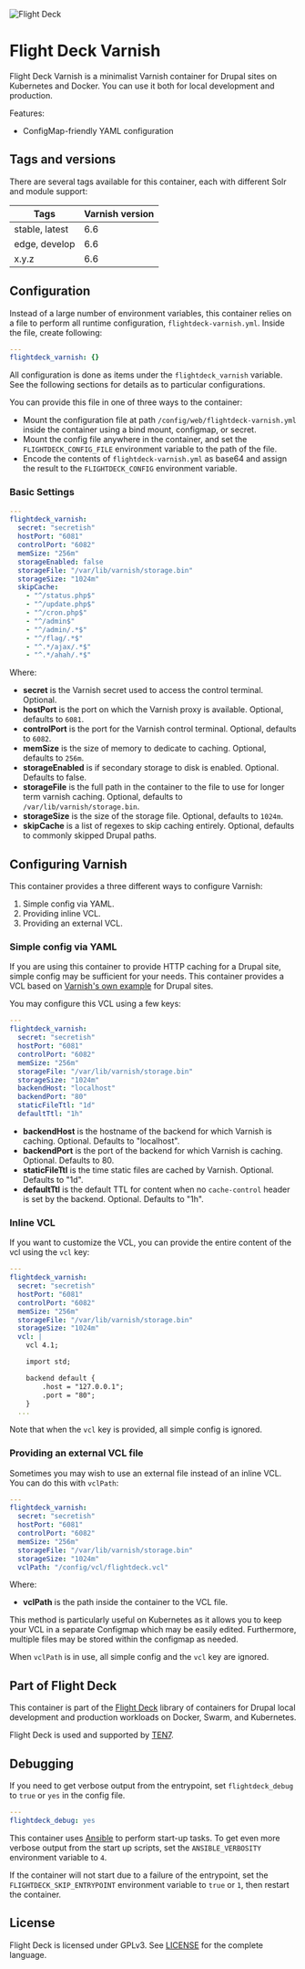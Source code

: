 ![Flight Deck](https://raw.githubusercontent.com/ten7/flight-deck/main/flightdeck-logo.png)

# Flight Deck Varnish

Flight Deck Varnish is a minimalist Varnish container for Drupal sites on Kubernetes and Docker. You can use it both for local development and production.

Features:
* ConfigMap-friendly YAML configuration

## Tags and versions

There are several tags available for this container, each with different Solr and module support:

| Tags           | Varnish version |
|----------------|-----------------|
| stable, latest | 6.6             |
| edge, develop  | 6.6             |
| x.y.z          | 6.6             |

## Configuration

Instead of a large number of environment variables, this container relies on a file to perform all runtime configuration, `flightdeck-varnish.yml`. Inside the file, create following:

```yaml
---
flightdeck_varnish: {}
```

All configuration is done as items under the `flightdeck_varnish` variable. See the following sections for details as to particular configurations.

You can provide this file in one of three ways to the container:

* Mount the configuration file at path `/config/web/flightdeck-varnish.yml` inside the container using a bind mount, configmap, or secret.
* Mount the config file anywhere in the container, and set the `FLIGHTDECK_CONFIG_FILE` environment variable to the path of the file.
* Encode the contents of `flightdeck-varnish.yml` as base64 and assign the result to the `FLIGHTDECK_CONFIG` environment variable.

### Basic Settings

```yaml
---
flightdeck_varnish:
  secret: "secretish"
  hostPort: "6081"
  controlPort: "6082"
  memSize: "256m"
  storageEnabled: false
  storageFile: "/var/lib/varnish/storage.bin"
  storageSize: "1024m"
  skipCache:
    - "^/status.php$"
    - "^/update.php$"
    - "^/cron.php$"
    - "^/admin$"
    - "^/admin/.*$"
    - "^/flag/.*$"
    - "^.*/ajax/.*$"
    - "^.*/ahah/.*$"
```

Where:
* **secret** is the Varnish secret used to access the control terminal. Optional.
* **hostPort** is the port on which the Varnish proxy is available. Optional, defaults to `6081`.
* **controlPort** is the port for the Varnish control terminal. Optional, defaults to `6082`.
* **memSize** is the size of memory to dedicate to caching. Optional, defaults to `256m`.
* **storageEnabled** is if secondary storage to disk is enabled. Optional. Defaults to false.
* **storageFile** is the full path in the container to the file to use for longer term varnish caching. Optional, defaults to `/var/lib/varnish/storage.bin`.
* **storageSize** is the size of the storage file. Optional, defaults to `1024m`.
* **skipCache** is a list of regexes to skip caching entirely. Optional, defaults to commonly skipped Drupal paths.

## Configuring Varnish

This container provides a three different ways to configure Varnish:
1. Simple config via YAML.
2. Providing inline VCL.
3. Providing an external VCL.

### Simple config via YAML

If you are using this container to provide HTTP caching for a Drupal site, simple config may be sufficient for your needs. This container provides a VCL based on [Varnish's own example](https://www.varnish-software.com/developers/tutorials/configuring-varnish-drupal/#the-drupal-vcl-file) for Drupal sites.

You may configure this VCL using a few keys:

```yaml
---
flightdeck_varnish:
  secret: "secretish"
  hostPort: "6081"
  controlPort: "6082"
  memSize: "256m"
  storageFile: "/var/lib/varnish/storage.bin"
  storageSize: "1024m"
  backendHost: "localhost"
  backendPort: "80"
  staticFileTtl: "1d"
  defaultTtl: "1h"
```

* **backendHost** is the hostname of the backend for which Varnish is caching. Optional. Defaults to "localhost".
* **backendPort** is the port of the backend for which Varnish is caching. Optional. Defaults to 80.
* **staticFileTtl** is the time static files are cached by Varnish. Optional. Defaults to "1d".
* **defaultTtl** is the default TTL for content when no `cache-control` header is set by the backend. Optional. Defaults to "1h".

### Inline VCL

If you want to customize the VCL, you can provide the entire content of the vcl using the `vcl` key:

```yaml
---
flightdeck_varnish:
  secret: "secretish"
  hostPort: "6081"
  controlPort: "6082"
  memSize: "256m"
  storageFile: "/var/lib/varnish/storage.bin"
  storageSize: "1024m"
  vcl: |
    vcl 4.1;

    import std;

    backend default {
        .host = "127.0.0.1";
        .port = "80";
    }
  ...
```

Note that when the `vcl` key is provided, all simple config is ignored.

### Providing an external VCL file

Sometimes you may wish to use an external file instead of an inline VCL. You can do this with `vclPath`:

```yaml
---
flightdeck_varnish:
  secret: "secretish"
  hostPort: "6081"
  controlPort: "6082"
  memSize: "256m"
  storageFile: "/var/lib/varnish/storage.bin"
  storageSize: "1024m"
  vclPath: "/config/vcl/flightdeck.vcl"
```

Where:
* **vclPath** is the path inside the container to the VCL file.

This method is particularly useful on Kubernetes as it allows you to keep your VCL in a separate Configmap which may be easily edited. Furthermore, multiple files may be stored within the configmap as needed.

When `vclPath` is in use, all simple config and the `vcl` key are ignored.

## Part of Flight Deck

This container is part of the [Flight Deck](https://flightdeck.ten7.com) library of containers for Drupal local development and production workloads on Docker, Swarm, and Kubernetes.

Flight Deck is used and supported by [TEN7](https://ten7.com/).

## Debugging

If you need to get verbose output from the entrypoint, set `flightdeck_debug` to `true` or `yes` in the config file.

```yaml
---
flightdeck_debug: yes
```

This container uses [Ansible](https://www.ansible.com/) to perform start-up tasks. To get even more verbose output from the start up scripts, set the `ANSIBLE_VERBOSITY` environment variable to `4`.

If the container will not start due to a failure of the entrypoint, set the `FLIGHTDECK_SKIP_ENTRYPOINT` environment variable to `true` or `1`, then restart the container.

## License

Flight Deck is licensed under GPLv3. See [LICENSE](https://raw.githubusercontent.com/ten7/flight-deck/master/LICENSE) for the complete language.
